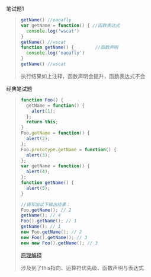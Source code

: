 笔试题1

> ```js
> getName() //oaoafly
> var getName = function() { //函数表达式
> 	console.log('wscat')
> }
> getName() //wscat
> function getName() {        //函数声明
> 	console.log('oaoafly')
> }
> getName() //wscat
> ```
>
> 执行结果如上注释，函数声明会提升，函数表达式不会

经典笔试题

> ```js
> function Foo() {
>   getName = function() {
>     alert(1);
>   };
>   return this;
> }
> Foo.getName = function() {
>   alert(2);
> };
> Foo.prototype.getName = function() {
>   alert(3);
> };
> var getName = function() {
>   alert(4);
> };
> function getName() {
>   alert(5);
> }
> 
> //请写出以下输出结果：
> Foo.getName(); // 2
> getName(); // 4
> Foo().getName(); // 1
> getName(); // 1
> new Foo.getName(); // 2
> new Foo().getName(); // 3
> new new Foo().getName(); // 3
> ```
>
> [原理解释](https://github.com/Wscats/articles/issues/85)
>
> 涉及到了this指向、运算符优先级、函数声明与表达式


